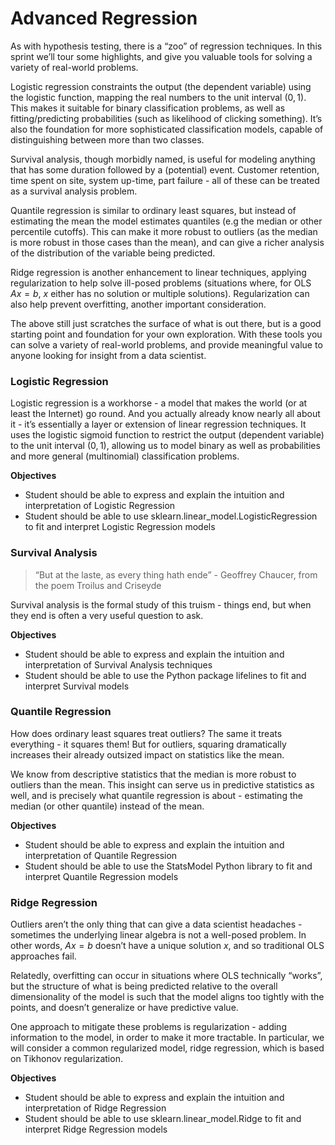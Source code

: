# Advanced Regression
As with hypothesis testing, there is a “zoo” of regression techniques. In this sprint we’ll tour some highlights, and give you valuable tools for solving a variety of real-world problems.

Logistic regression constraints the output (the dependent variable) using the logistic function, mapping the real numbers to the unit interval $(0, 1)$. This makes it suitable for binary classification problems, as well as fitting/predicting probabilities (such as likelihood of clicking something). It’s also the foundation for more sophisticated classification models, capable of distinguishing between more than two classes.

Survival analysis, though morbidly named, is useful for modeling anything that has some duration followed by a (potential) event. Customer retention, time spent on site, system up-time, part failure - all of these can be treated as a survival analysis problem.

Quantile regression is similar to ordinary least squares, but instead of estimating the mean the model estimates quantiles (e.g the median or other percentile cutoffs). This can make it more robust to outliers (as the median is more robust in those cases than the mean), and can give a richer analysis of the distribution of the variable being predicted.

Ridge regression is another enhancement to linear techniques, applying regularization to help solve ill-posed problems (situations where, for OLS $Ax = b$, $x$ either has no solution or multiple solutions). Regularization can also help prevent overfitting, another important consideration.

The above still just scratches the surface of what is out there, but is a good starting point and foundation for your own exploration. With these tools you can solve a variety of real-world problems, and provide meaningful value to anyone looking for insight from a data scientist.

### Logistic Regression
Logistic regression is a workhorse - a model that makes the world (or at least the Internet) go round. And you actually already know nearly all about it - it’s essentially a layer or extension of linear regression techniques. It uses the logistic sigmoid function to restrict the output (dependent variable) to the unit interval $(0, 1)$, allowing us to model binary as well as probabilities and more general (multinomial) classification problems.

**Objectives**
* Student should be able to express and explain the intuition and interpretation of Logistic Regression
* Student should be able to use sklearn.linear_model.LogisticRegression to fit and interpret Logistic Regression models

### Survival Analysis
> “But at the laste, as every thing hath ende” - Geoffrey Chaucer, from the poem Troilus and Criseyde

Survival analysis is the formal study of this truism - things end, but when they end is often a very useful question to ask.

**Objectives**
* Student should be able to express and explain the intuition and interpretation of Survival Analysis techniques
* Student should be able to use the Python package lifelines to fit and interpret Survival models

### Quantile Regression
How does ordinary least squares treat outliers? The same it treats everything - it squares them! But for outliers, squaring dramatically increases their already outsized impact on statistics like the mean.

We know from descriptive statistics that the median is more robust to outliers than the mean. This insight can serve us in predictive statistics as well, and is precisely what quantile regression is about - estimating the median (or other quantile) instead of the mean.

**Objectives**
* Student should be able to express and explain the intuition and interpretation of Quantile Regression
* Student should be able to use the StatsModel Python library to fit and interpret Quantile Regression models

### Ridge Regression
Outliers aren’t the only thing that can give a data scientist headaches - sometimes the underlying linear algebra is not a well-posed problem. In other words, $Ax = b$ doesn’t have a unique solution $x$, and so traditional OLS approaches fail.

Relatedly, overfitting can occur in situations where OLS technically “works”, but the structure of what is being predicted relative to the overall dimensionality of the model is such that the model aligns too tightly with the points, and doesn’t generalize or have predictive value.

One approach to mitigate these problems is regularization - adding information to the model, in order to make it more tractable. In particular, we will consider a common regularized model, ridge regression, which is based on Tikhonov regularization.

**Objectives**
* Student should be able to express and explain the intuition and interpretation of Ridge Regression
* Student should be able to use sklearn.linear_model.Ridge to fit and interpret Ridge Regression models
